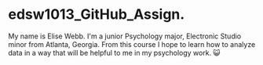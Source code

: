 # edsw1013_GitHub_Assign.
My name is Elise Webb. I'm a junior Psychology major, Electronic Studio minor from Atlanta, Georgia. From this course I hope to learn how to analyze data in a way that will be helpful to me in my psychology work.  😺
